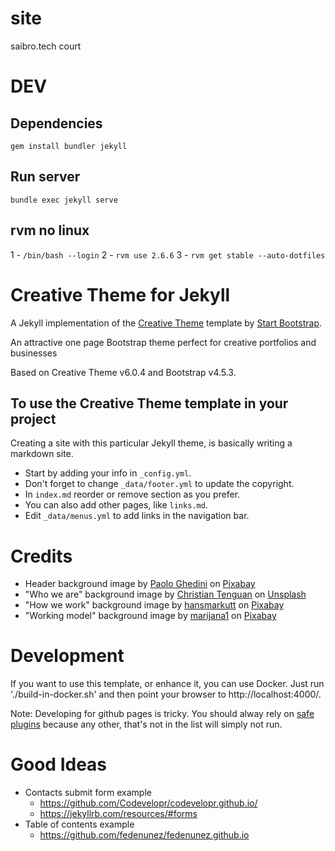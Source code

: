 # site
saibro.tech court


# DEV
## Dependencies

`gem install bundler jekyll`

## Run server

`bundle exec jekyll serve`

## rvm no linux 

1 - `/bin/bash --login`
2 - `rvm use 2.6.6`
3 - `rvm get stable --auto-dotfiles`

# Creative Theme for Jekyll

A Jekyll implementation of the [Creative Theme](https://startbootstrap.com/theme/creative/) template by [Start Bootstrap](https://startbootstrap.com).

An attractive one page Bootstrap theme perfect for creative portfolios and businesses

Based on Creative Theme v6.0.4 and Bootstrap v4.5.3.

## To use the Creative Theme template in your project

Creating a site with this particular Jekyll theme, is basically writing a markdown site.

- Start by adding your info in `_config.yml`.
- Don't forget to change `_data/footer.yml` to update the copyright.
- In `index.md` reorder or remove section as you prefer.
- You can also add other pages, like `links.md`.
- Edit `_data/menus.yml` to add links in the navigation bar.

# Credits
* Header background image by [Paolo Ghedini](https://pixabay.com/pt/users/paologhedini-422890/?utm_source=link-attribution&amp;utm_medium=referral&amp;utm_campaign=image&amp;utm_content=2290639) on [Pixabay](https://pixabay.com/pt/?utm_source=link-attribution&amp;utm_medium=referral&amp;utm_campaign=image&amp;utm_content=2290639)
* "Who we are" background image by [Christian Tenguan](https://unsplash.com/@christiantenguan?utm_source=unsplash&utm_medium=referral&utm_content=creditCopyText) on [Unsplash](https://unsplash.com/s/photos/tennis-team?utm_source=unsplash&utm_medium=referral&utm_content=creditCopyText)
* "How we work" background image by [hansmarkutt](https://pixabay.com/pt/users/hansmarkutt-6479460/?utm_source=link-attribution&amp;utm_medium=referral&amp;utm_campaign=image&amp;utm_content=5782695) on [Pixabay](https://pixabay.com/pt/?utm_source=link-attribution&amp;utm_medium=referral&amp;utm_campaign=image&amp;utm_content=5782695)
* "Working model" background image by [marijana1](https://pixabay.com/pt/users/marijana1-8558212/?utm_source=link-attribution&amp;utm_medium=referral&amp;utm_campaign=image&amp;utm_content=3554019) on [Pixabay](https://pixabay.com/pt/?utm_source=link-attribution&amp;utm_medium=referral&amp;utm_campaign=image&amp;utm_content=3554019)

# Development
If you want to use this template, or enhance it, you can use Docker.
Just run './build-in-docker.sh' and then point your browser to http://localhost:4000/.

Note: Developing for github pages is tricky. You should alway rely on
[safe plugins](https://pages.github.com/versions/) because any other, that's not
in the list will simply not run.

# Good Ideas
* Contacts submit form example
  * https://github.com/Codevelopr/codevelopr.github.io/
  * https://jekyllrb.com/resources/#forms
* Table of contents example
  * https://github.com/fedenunez/fedenunez.github.io
